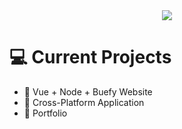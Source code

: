 
<div align="center">
    <img src="http://gamersushi.com/wp-content/uploads/firewatch.gif"/>
</div>

# :computer: Current Projects 
 - :floppy_disk: Vue + Node + Buefy Website
 - :floppy_disk: Cross-Platform Application
 - :floppy_disk: Portfolio


